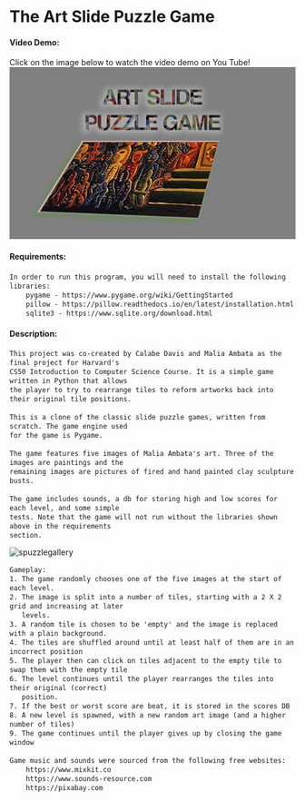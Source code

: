 # The Art Slide Puzzle Game
#### Video Demo:
Click on the image below to watch the video demo on You Tube!
[![Watch the video demo](/images/artPuzzLogo.jpg)](https://youtu.be/H0q_LhAIe2Q)
#### Requirements:
    In order to run this program, you will need to install the following libraries:
        pygame - https://www.pygame.org/wiki/GettingStarted
        pillow - https://pillow.readthedocs.io/en/latest/installation.html
        sqlite3 - https://www.sqlite.org/download.html

#### Description:
    This project was co-created by Calabe Davis and Malia Ambata as the final project for Harvard's
    CS50 Introduction to Computer Science Course. It is a simple game written in Python that allows
    the player to try to rearrange tiles to reform artworks back into their original tile positions.
    
    This is a clone of the classic slide puzzle games, written from scratch. The game engine used
    for the game is Pygame. 

    The game features five images of Malia Ambata's art. Three of the images are paintings and the
    remaining images are pictures of fired and hand painted clay sculpture busts. 

    The game includes sounds, a db for storing high and low scores for each level, and some simple
    tests. Note that the game will not run without the libraries shown above in the requirements
    section.
    
![spuzzlegallery](https://github.com/pruuk/artslidepuzzlegame/assets/125835766/a051d423-27a3-4b7d-8289-a4c78ea10184)

    Gameplay:
    1. The game randomly chooses one of the five images at the start of each level.
    2. The image is split into a number of tiles, starting with a 2 X 2 grid and increasing at later
       levels.
    3. A random tile is chosen to be 'empty' and the image is replaced with a plain background.
    4. The tiles are shuffled around until at least half of them are in an incorrect position
    5. The player then can click on tiles adjacent to the empty tile to swap them with the empty tile
    6. The level continues until the player rearranges the tiles into their original (correct)
       position.
    7. If the best or worst score are beat, it is stored in the scores DB
    8. A new level is spawned, with a new random art image (and a higher number of tiles)
    9. The game continues until the player gives up by closing the game window

    Game music and sounds were sourced from the following free websites:
        https://www.mixkit.co
        https://www.sounds-resource.com
        https://pixabay.com
